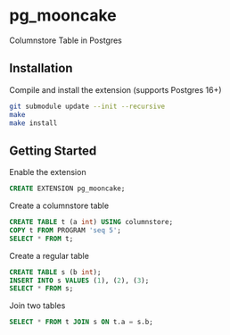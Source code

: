 # pg_mooncake
Columnstore Table in Postgres

## Installation
Compile and install the extension (supports Postgres 16+)
```bash
git submodule update --init --recursive
make
make install
```

## Getting Started
Enable the extension
```sql
CREATE EXTENSION pg_mooncake;
```
Create a columnstore table
```sql
CREATE TABLE t (a int) USING columnstore;
COPY t FROM PROGRAM 'seq 5';
SELECT * FROM t;
```
Create a regular table
```sql
CREATE TABLE s (b int);
INSERT INTO s VALUES (1), (2), (3);
SELECT * FROM s;
```
Join two tables
```sql
SELECT * FROM t JOIN s ON t.a = s.b;
```
